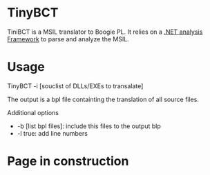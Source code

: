 # TinyBCT #
TiniBCT is a MSIL translator to Boogie PL. It relies on a [.NET analysis Framework](https://github.com/garbervetsky/analysis-net)  to parse and analyze the MSIL.

# Usage #

TinyBCT -i [souclist of DLLs/EXEs to transalate] 

The output is a bpl file containting the translation of all source files. 

Additional options 
+ -b [list bpl files]: include this files to the output blp
+ -l true: add line numbers

# Page in construction #
